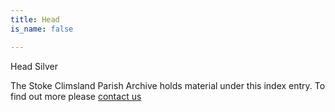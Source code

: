 ```yaml
---
title: Head
is_name: false

---
```


Head Silver


The Stoke Climsland Parish Archive holds material under this index entry. To find out more please [contact us](/contact/)
